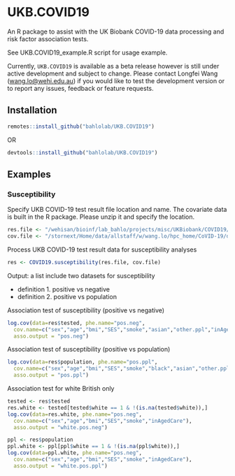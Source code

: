 # UKB.COVID19
An R package to assist with the UK Biobank COVID-19 data processing and risk factor association tests.

See UKB.COVID19_example.R script for usage example.

Currently, `UKB.COVID19` is available as a beta release however is still under active development and subject to change. Please contact Longfei Wang (wang.lo@wehi.edu.au) if you would like to test the development version or to report any issues, feedback or feature requests.

## Installation

```r
remotes::install_github("bahlolab/UKB.COVID19")
```
OR
```r
devtools::install_github("bahlolab/UKB.COVID19")
```

## Examples

### Susceptibility


Specify UKB COVID-19 test result file location and name.
The covariate data is built in the R package. Please unzip it and specify the location.
```r
res.file <- "/wehisan/bioinf/lab_bahlo/projects/misc/UKBiobank/COVID19/phenotypes/20210120_covid19_result.txt"
cov.file <- "/stornext/Home/data/allstaff/w/wang.lo/hpc_home/CoVID-19/data/covariate.v0.txt"
```

Process UKB COVID-19 test result data for susceptibility analyses
```r
res <- COVID19.susceptibility(res.file, cov.file)
```
Output: a list include two datasets for susceptibility
- definition 1. positive vs negative
- definition 2. positive vs population

Association test of susceptibility (positive vs negative) 
```r
log.cov(data=res$tested, phe.name="pos.neg", 
  cov.name=c("sex","age","bmi","SES","smoke","asian","other.ppl","inAgedCare"), 
  asso.output = "pos.neg")
```

Association test of susceptibility (positive vs population) 
```r
log.cov(data=res$population, phe.name="pos.ppl", 
  cov.name=c("sex","age","bmi","SES","smoke","black","asian","other.ppl","A","inAgedCare"), 
  asso.output = "pos.ppl")
```

Association test for white British only 
```r
tested <- res$tested
res.white <- tested[tested$white == 1 & !(is.na(tested$white)),]
log.cov(data=res.white, phe.name="pos.neg", 
  cov.name=c("sex","age","bmi","SES","smoke","inAgedCare"),
  asso.output = "white.pos.neg")

ppl <- res$population
ppl.white <- ppl[ppl$white == 1 & !(is.na(ppl$white)),]
log.cov(data=ppl.white, phe.name="pos.neg", 
  cov.name=c("sex","age","bmi","SES","smoke","inAgedCare"),
  asso.output = "white.pos.ppl")
```
